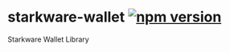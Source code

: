 # starkware-wallet [![npm version](https://badge.fury.io/js/starkware-wallet.svg)](https://badge.fury.io/js/starkware-wallet)

Starkware Wallet Library
